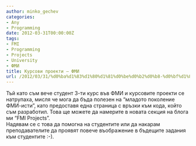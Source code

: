 ```yaml
---
author: minko_gechev
categories:
- Any
- Programming
date: 2012-03-31T00:00:00Z
tags:
- FMI
- Programming
- Projects
- University
- ФМИ
title: Курсови проекти – ФМИ
url: /2012/03/31/%d0%ba%d1%83%d1%80%d1%81%d0%be%d0%b2%d0%b8-%d0%bf%d1%80%d0%be%d0%b5%d0%ba%d1%82%d0%b8-%d1%84%d0%bc%d0%b8/
---
```


Тъй като съм вече студент 3-ти курс във ФМИ и курсовите проекти се натрупаха, мисля че мога да бъда полезен на “младото поколение ФМИ-исти”, като предоставя една страница с връзки към кода, който съм разработил. Това ще можете да намерите в новата секция на блога ми “FMI Projects”.  
Надявам се с това да помогна на студентите или да накарам преподавателите да проявят повече въображение в бъдещите задания към студентите :-).
